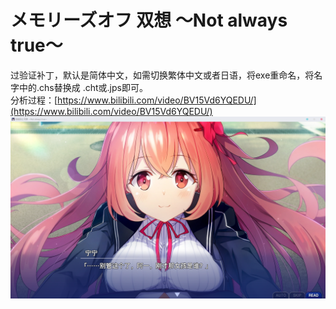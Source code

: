 # メモリーズオフ 双想 ～Not always true～
过验证补丁，默认是简体中文，如需切换繁体中文或者日语，将exe重命名，将名字中的.chs替换成 .cht或.jps即可。<br>
分析过程：[https://www.bilibili.com/video/BV15Vd6YQEDU/](https://www.bilibili.com/video/BV15Vd6YQEDU/)<br>
![Image text](https://github.com/cokkeijigen/MemoOff9/blob/master/game_screenshot.png)<br>
